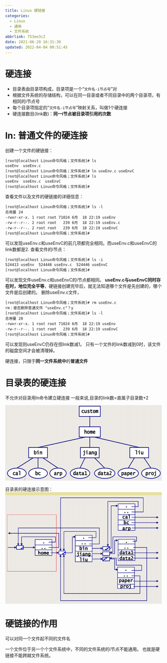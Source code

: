 ```yaml
---
title: Linux 硬链接
categories: 
  - Linux
  - 通用
  - 文件系统
abbrlink: 753ee3c2
date: 2021-06-20 16:31:30
updated: 2022-04-04 00:51:45
---
```

# 硬连接
- 目录表由目录项构成，目录项是一个“`文件名-i节点号`”对
- 根据文件系统的存储结构，可以在同一目录或者不同目录中的两个目录项，有相同的i节点号
- 每个目录项指定的“`文件名-i节点号`”映射关系，叫做1个硬连接
- 硬连接数目(link数)：**同一i节点被目录项引用的次数**

# ln: 普通文件的硬连接
创建一个文件的硬链接：
```
[root@localhost Linux命令风格；文件系统]# ls
useEnv  useEnv.c
[root@localhost Linux命令风格；文件系统]# ln useEnv.c useEnvC
[root@localhost Linux命令风格；文件系统]# ls
useEnv  useEnv.c  useEnvC
[root@localhost Linux命令风格；文件系统]# 
```
查看文件以及文件的硬链接的详细信息：
```
[root@localhost Linux命令风格；文件系统]# ls -l
总用量 24
-rwxr-xr-x. 1 root root 71024 6月  18 22:19 useEnv
-rw-r--r--. 2 root root   239 6月  18 22:19 useEnv.c
-rw-r--r--. 2 root root   239 6月  18 22:19 useEnvC
[root@localhost Linux命令风格；文件系统]# 
```
可以发现useEnv.c和useEnvC的前几项都完全相同。而useEnv.c和useEnvC的link数都是2.
查看文件的i节点：
```
[root@localhost Linux命令风格；文件系统]# ls -i
524413 useEnv  524446 useEnv.c  524446 useEnvC
[root@localhost Linux命令风格；文件系统]# 
```
可以发现文件useEnv.c和useEnvC的i节点都相同。
**useEnv.c与useEnvC同时存在时，地位完全平等**，硬链接创建完毕后，就无法知道哪个文件是先创建的，哪个文件是后创建的。
删除useEnv.c文件，
```
[root@localhost Linux命令风格；文件系统]# rm useEnv.c 
rm：是否删除普通文件 "useEnv.c"？y
[root@localhost Linux命令风格；文件系统]# ls -l
总用量 20
-rwxr-xr-x. 1 root root 71024 6月  18 22:19 useEnv
-rw-r--r--. 1 root root   239 6月  18 22:19 useEnvC
[root@localhost Linux命令风格；文件系统]# 
```
可以发现则useEnvC仍存在但link数减1。
只有一个文件的link数减到0时，该文件的磁盘空间才会被清理掉。


硬连接，只限于**同一文件系统中**的**普通文件**

# 目录表的硬连接
不允许对目录用ln命令建立硬连接
一般来说,目录的link数=直属子目录数+2

![](https://raw.githubusercontent.com/lanlan2017/images/master/Blog/programming/LinuxGeneral/FileSystem/LinuxFileSystemStorageStructure/3.png)

目录表的硬连接示意图：
![](https://raw.githubusercontent.com/lanlan2017/images/master/Blog/programming/LinuxGeneral/FileSystem/LinuxFileSystemStorageStructure/4.png)

# 硬链接的作用
可以对同一个文件起不同的文件名

一个文件位于另一个个文件系统中，不同的文件系统的i节点不能通用。
也就是硬链接不能跨越文件系统。
